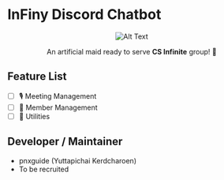 # InFiny Discord Chatbot

<center>

![Alt Text](https://i.pinimg.com/originals/25/2a/11/252a1136088a66087670410669be314e.gif)

An artificial maid ready to serve **CS Infinite** group! 🎉
</center>

## Feature List
- [ ] 🎙 Meeting Management
- [ ] 🕺 Member Management
- [ ] 👀 Utilities

## Developer / Maintainer 
- pnxguide (Yuttapichai Kerdcharoen)
- To be recruited
